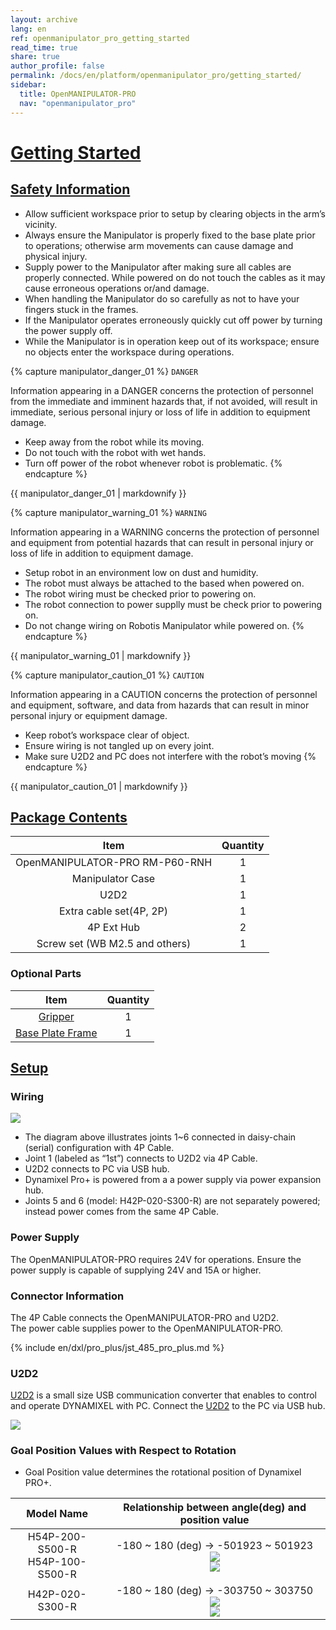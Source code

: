 ```yaml
---
layout: archive
lang: en
ref: openmanipulator_pro_getting_started
read_time: true
share: true
author_profile: false
permalink: /docs/en/platform/openmanipulator_pro/getting_started/
sidebar:
  title: OpenMANIPULATOR-PRO
  nav: "openmanipulator_pro"
---
```


<div style="counter-reset: h1 2"></div>

# [Getting Started](#getting-started)

## [Safety Information](#safety-information)

- Allow sufficient workspace prior to setup by clearing objects in the arm’s vicinity.
- Always ensure the Manipulator is properly fixed to the base plate prior to operations; otherwise arm movements can cause damage and physical injury.
- Supply power to the Manipulator after making sure all cables are properly connected. While powered on do not touch the cables as it may cause erroneous operations or/and damage.
- When handling the Manipulator do so carefully as not to have your fingers stuck in the frames.
- If the Manipulator operates erroneously quickly cut off power by turning the power supply off.
- While the Manipulator is in operation keep out of its workspace; ensure no objects enter the workspace during operations.

{% capture manipulator_danger_01 %}
`DANGER`

Information appearing in a DANGER concerns the protection of personnel from the immediate and imminent hazards that, if not avoided, will result in immediate, serious personal injury or loss of life in addition to equipment damage.
- Keep away from the robot while its moving.
- Do not touch with the robot with wet hands.
- Turn off power of the robot whenever robot is problematic.
{% endcapture %}

<div class="notice--danger">{{ manipulator_danger_01 | markdownify }}</div>


{% capture manipulator_warning_01 %}
`WARNING`

Information appearing in a WARNING concerns the protection of personnel and equipment from potential hazards that can result in personal injury or loss of life in addition to equipment damage.
- Setup robot in an environment low on dust and humidity.
- The robot must always be attached to the based when powered on.
- The robot wiring must be checked prior to powering on.
- The robot connection to power supplly must be check prior to powering on.
- Do not change wiring on Robotis Manipulator while powered on.
{% endcapture %}

<div class="notice--warning">{{ manipulator_warning_01 | markdownify }}</div>

{% capture manipulator_caution_01 %}
`CAUTION`

Information appearing in a CAUTION concerns the protection of personnel and equipment, software, and data from hazards that can result in minor personal injury or equipment damage.
- Keep robot’s workspace clear of object.
- Ensure wiring is not tangled up on every joint.
- Make sure U2D2 and PC does not interfere with the robot’s moving
{% endcapture %}

<div class="notice--warning">{{ manipulator_caution_01 | markdownify }}</div>

## [Package Contents](#package-contents)

| Item                            | Quantity |
|:-------------------------------:|:---:|
| OpenMANIPULATOR-PRO RM-P60-RNH      | 1 |
| Manipulator Case                | 1 |
| U2D2                            | 1 |
| Extra cable set(4P, 2P)         | 1 |
| 4P Ext Hub                      | 2 |
| Screw set (WB M2.5 and others)  | 1 |

### Optional Parts

| Item                            | Quantity |
|:-------------------------------:|:---:|
| [Gripper](/docs/en/platform/rh_p12_rna/)           | 1 |
| [Base Plate Frame](http://www.robotis-shop-en.com/?act=shop_en.goods_view&GS=2538&GC=GD070002)| 1 |  

## [Setup](#setup)

### Wiring

![](/assets/images/platform/openmanipulator_pro/wiring.png)

- The diagram above illustrates joints 1~6 connected in daisy-chain (serial) configuration with 4P Cable.
- Joint 1 (labeled as “1st”) connects to U2D2 via 4P Cable.
- U2D2 connects to PC via USB hub.
- Dynamixel Pro+ is powered from a a power supply via power expansion hub.
- Joints 5 and 6 (model: H42P-020-S300-R) are not separately powered; instead power comes from the same 4P Cable.

### Power Supply
The OpenMANIPULATOR-PRO requires 24V for operations. Ensure the power supply is capable of supplying 24V and 15A or higher.

### Connector Information
The 4P Cable connects the OpenMANIPULATOR-PRO and U2D2.     
The power cable supplies power to the OpenMANIPULATOR-PRO.

{% include en/dxl/pro_plus/jst_485_pro_plus.md %}

### U2D2
[U2D2](/docs/en/parts/interface/u2d2/) is a small size USB communication converter that enables to control and operate DYNAMIXEL with PC. Connect the [U2D2](/docs/en/parts/interface/u2d2/) to the PC via USB hub.

![](/assets/images/platform/openmanipulator_pro/u2d2.png)

### Goal Position Values with Respect to Rotation

- Goal Position value determines the rotational position of Dynamixel PRO+.

|Model Name|Relationship between angle(deg) and position value|
|:---:|:---:|
|H54P-200-S500-R<br />H54P-100-S500-R|-180 ~ 180 (deg) → -501923 ~ 501923<br />![](/assets/images/platform/openmanipulator_pro/h54p_goal_position.png)<br />![](/assets/images/platform/openmanipulator_pro/h54p_goal_angle.png)|
|H42P-020-S300-R|-180 ~ 180 (deg) → -303750 ~ 303750<br />![](/assets/images/platform/openmanipulator_pro/h42p_goal_position.png)<br />![](/assets/images/platform/openmanipulator_pro/h42p_goal_angle.png)|
